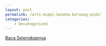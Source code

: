 ```yaml
---
layout: post
permalink: /arti-mimpi-boneka-beruang-pink/
categories:
    - Uncategorized
---
```


[Baca Selengkapnya](/02)